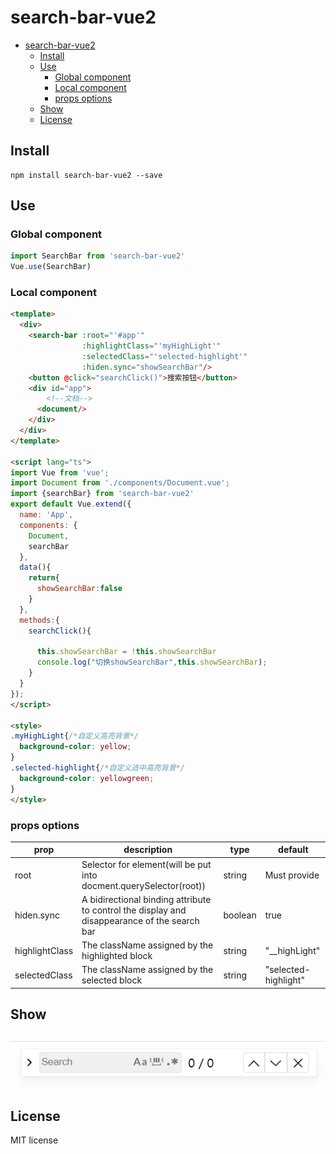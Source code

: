 # search-bar-vue2


- [search-bar-vue2](#search-bar-vue2)
  - [Install](#install)
  - [Use](#use)
    - [Global component](#global-component)
    - [Local component](#local-component)
    - [props options](#props-options)
  - [Show](#show)
  - [License](#license)




## Install

```shell
npm install search-bar-vue2 --save
```



## Use

### Global component

```js
import SearchBar from 'search-bar-vue2'
Vue.use(SearchBar)
```



### Local component

```html
<template>
  <div>
    <search-bar :root="'#app'" 
                :highlightClass="'myHighLight'" 
                :selectedClass="'selected-highlight'" 
                :hiden.sync="showSearchBar"/>
    <button @click="searchClick()">搜索按钮</button>
    <div id="app">
        <!--文档-->
      <document/>
    </div>
  </div>
</template>

<script lang="ts">
import Vue from 'vue';
import Document from './components/Document.vue';
import {searchBar} from 'search-bar-vue2'
export default Vue.extend({
  name: 'App',
  components: {
    Document,
    searchBar
  },
  data(){
    return{
      showSearchBar:false
    }
  },
  methods:{
    searchClick(){
      
      this.showSearchBar = !this.showSearchBar
      console.log("切换showSearchBar",this.showSearchBar);
    }
  }
});
</script>

<style>
.myHighLight{/*自定义高亮背景*/
  background-color: yellow;
}
.selected-highlight{/*自定义选中高亮背景*/
  background-color: yellowgreen;
}
</style>
```



### props options

| prop           | description                                                  | type    | default              |
| -------------- | ------------------------------------------------------------ | ------- | -------------------- |
| root           | Selector for element(will be put into docment.querySelector(root)) | string  | Must provide         |
| hiden.sync     | A bidirectional binding attribute to control the display and disappearance of the search bar | boolean | true                 |
| highlightClass | The className assigned by the highlighted block              | string  | "__highLight"        |
| selectedClass  | The className assigned by the selected block                 | string  | "selected-highlight" |

## Show

![searchBar](./doc/searchBar.png)

## License

MIT license
